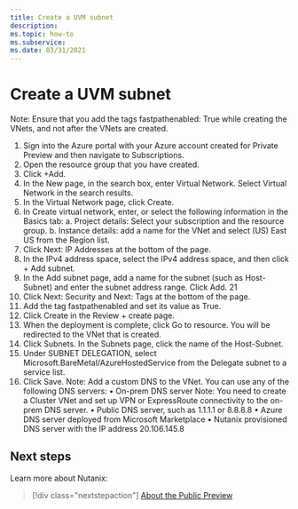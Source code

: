 ```yaml
---
title: Create a UVM subnet
description: 
ms.topic: how-to
ms.subservice:  
ms.date: 03/31/2021
---
```


# Create a UVM subnet

Note: Ensure that you add the tags fastpathenabled: True while creating the VNets, and not 
after the VNets are created.
1. Sign into the Azure portal with your Azure account created for Private Preview and then 
navigate to Subscriptions.
2. Open the resource group that you have created.
3. Click +Add.
4. In the New page, in the search box, enter Virtual Network. Select Virtual Network in the 
search results.
5. In the Virtual Network page, click Create.
6. In Create virtual network, enter, or select the following information in the Basics tab:
a. Project details: Select your subscription and the resource group.
b. Instance details: add a name for the VNet and select (US) East US from the 
Region list.
7. Click Next: IP Addresses at the bottom of the page.
8. In the IPv4 address space, select the IPv4 address space, and then click + Add 
subnet.
9. In the Add subnet page, add a name for the subnet (such as Host-Subnet) and enter 
the subnet address range. Click Add.
21
10. Click Next: Security and Next: Tags at the bottom of the page.
11. Add the tag fastpathenabled and set its value as True.
12. Click Create in the Review + create page.
13. When the deployment is complete, click Go to resource. You will be redirected to the 
VNet that is created.
14. Click Subnets. In the Subnets page, click the name of the Host-Subnet.
15. Under SUBNET DELEGATION, select Microsoft.BareMetal/AzureHostedService from 
the Delegate subnet to a service list.
16. Click Save.
Note: Add a custom DNS to the VNet. You can use any of the following DNS servers:
• On-prem DNS server
Note: You need to create a Cluster VNet and set up VPN or ExpressRoute 
connectivity to the on-prem DNS server.
• Public DNS server, such as 1.1.1.1 or 8.8.8.8
• Azure DNS server deployed from Microsoft Marketplace
• Nutanix provisioned DNS server with the IP address 20.106.145.8

## Next steps

Learn more about Nutanix:

> [!div class="nextstepaction"]
> [About the Public Preview](about-the-public-preview.md)
